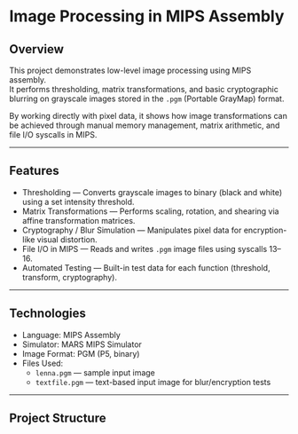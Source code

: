 # Image Processing in MIPS Assembly

## Overview
This project demonstrates low-level image processing using MIPS assembly.  
It performs thresholding, matrix transformations, and basic cryptographic blurring on grayscale images stored in the `.pgm` (Portable GrayMap) format.

By working directly with pixel data, it shows how image transformations can be achieved through manual memory management, matrix arithmetic, and file I/O syscalls in MIPS.

---

## Features
- Thresholding — Converts grayscale images to binary (black and white) using a set intensity threshold.  
- Matrix Transformations — Performs scaling, rotation, and shearing via affine transformation matrices.  
- Cryptography / Blur Simulation — Manipulates pixel data for encryption-like visual distortion.  
- File I/O in MIPS — Reads and writes `.pgm` image files using syscalls 13–16.  
- Automated Testing — Built-in test data for each function (threshold, transform, cryptography).

---

## Technologies
- Language: MIPS Assembly  
- Simulator: MARS MIPS Simulator  
- Image Format: PGM (P5, binary)  
- Files Used:
  - `lenna.pgm` — sample input image  
  - `textfile.pgm` — text-based input image for blur/encryption tests  

---

## Project Structure
